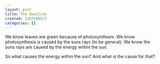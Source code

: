 ```yaml
---
layout: post
title: The Question
created: 1207109273
categories: []
---
```

We know leaves are green because of photosynthesis.  We know photosynthesis is caused by the suns rays (to be general).  We know the suns rays are caused by the energy within the sun.  

So what causes the energy within the sun?  And what is the cause for that?
